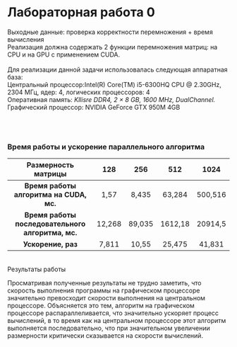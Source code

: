 # Лабораторная работа 0

Выходные данные: проверка корректности перемножения + время вычисления<br>
Реализация должна содержать 2 функции перемножения матриц: на CPU и на GPU с применением CUDA.<br><br>
Для реализации данной задачи использовалась следующая аппаратная база:<br>
Центральный процессор:Intel(R) Core(TM) i5-6300HQ CPU @ 2.30GHz, 2304 МГц, ядер: 4, логических процессоров: 4<br>
Оперативная память: _Kllisre DDR4, 2 × 8 GB, 1600 MHz, DualChannel._<br>
Графический процессор: NVIDIA GeForce GTX 950M 4GB

<br><br>
### Время работы и ускорение параллельного алгоритма
 Размерность матрицы | 128 |  256 | 512 | 1024 
:----:|:----:|:----:|:----:|:----:
**Время работы <br /> алгоритма на CUDA, мс.**| 1,57 |  8,435 | 63,284 | 500,516 
**Время работы <br /> последовательного алгоритма, мс.**| 12,268 | 89,035 | 1612,18 | 20914,5 
**Ускорение, раз**| 7,811 | 10,55 | 25,475  |  41,831
<br>
Результаты работы

Просматривая полученные результаты не трудно заметить, что скорость выполнения программы на графическом процессоре значительно превосходит скорости выполнения на центральном процессоре. Объясняется это тем, алгоритм на графическом процессоре распараллеливается, что значительно ускоряет процесс вычислений, в то время как на центральном процессоре этот алгоритм выполняется последовательно, что при значительном увеличении размерности критически сказывается на скорости вычислений.<br>
